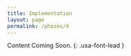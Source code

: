 ```yaml
---
title: Implementation
layout: page
permalink: /phases/4
---
```


Content Coming Soon.
{: .usa-font-lead }